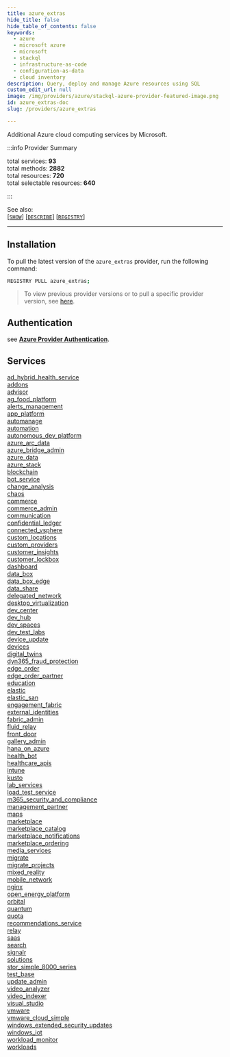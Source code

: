 ```yaml
---
title: azure_extras
hide_title: false
hide_table_of_contents: false
keywords:
  - azure
  - microsoft azure
  - microsoft
  - stackql
  - infrastructure-as-code
  - configuration-as-data
  - cloud inventory
description: Query, deploy and manage Azure resources using SQL
custom_edit_url: null
image: /img/providers/azure/stackql-azure-provider-featured-image.png
id: azure_extras-doc
slug: /providers/azure_extras

---
```

 Additional Azure cloud computing services by Microsoft.  
    
:::info Provider Summary

<div class="row">
<div class="providerDocColumn">
<span>total services:&nbsp;<b>93</b></span><br />
<span>total methods:&nbsp;<b>2882</b></span><br />
</div>
<div class="providerDocColumn">
<span>total resources:&nbsp;<b>720</b></span><br />
<span>total selectable resources:&nbsp;<b>640</b></span><br />
</div>
</div>

:::

See also:   
[[` SHOW `]](https://stackql.io/docs/language-spec/show) [[` DESCRIBE `]](https://stackql.io/docs/language-spec/describe)  [[` REGISTRY `]](https://stackql.io/docs/language-spec/registry)
* * * 

## Installation

To pull the latest version of the `azure_extras` provider, run the following command:  

```bash
REGISTRY PULL azure_extras;
```
> To view previous provider versions or to pull a specific provider version, see [here](https://stackql.io/docs/language-spec/registry).  

## Authentication

see [__Azure Provider Authentication__](https://azure.stackql.io/providers/azure/#authentication).  

## Services
<div class="row">
<div class="providerDocColumn">
<a href="/providers/azure_extras/ad_hybrid_health_service/">ad_hybrid_health_service</a><br />
<a href="/providers/azure_extras/addons/">addons</a><br />
<a href="/providers/azure_extras/advisor/">advisor</a><br />
<a href="/providers/azure_extras/ag_food_platform/">ag_food_platform</a><br />
<a href="/providers/azure_extras/alerts_management/">alerts_management</a><br />
<a href="/providers/azure_extras/app_platform/">app_platform</a><br />
<a href="/providers/azure_extras/automanage/">automanage</a><br />
<a href="/providers/azure_extras/automation/">automation</a><br />
<a href="/providers/azure_extras/autonomous_dev_platform/">autonomous_dev_platform</a><br />
<a href="/providers/azure_extras/azure_arc_data/">azure_arc_data</a><br />
<a href="/providers/azure_extras/azure_bridge_admin/">azure_bridge_admin</a><br />
<a href="/providers/azure_extras/azure_data/">azure_data</a><br />
<a href="/providers/azure_extras/azure_stack/">azure_stack</a><br />
<a href="/providers/azure_extras/blockchain/">blockchain</a><br />
<a href="/providers/azure_extras/bot_service/">bot_service</a><br />
<a href="/providers/azure_extras/change_analysis/">change_analysis</a><br />
<a href="/providers/azure_extras/chaos/">chaos</a><br />
<a href="/providers/azure_extras/commerce/">commerce</a><br />
<a href="/providers/azure_extras/commerce_admin/">commerce_admin</a><br />
<a href="/providers/azure_extras/communication/">communication</a><br />
<a href="/providers/azure_extras/confidential_ledger/">confidential_ledger</a><br />
<a href="/providers/azure_extras/connected_vsphere/">connected_vsphere</a><br />
<a href="/providers/azure_extras/custom_locations/">custom_locations</a><br />
<a href="/providers/azure_extras/custom_providers/">custom_providers</a><br />
<a href="/providers/azure_extras/customer_insights/">customer_insights</a><br />
<a href="/providers/azure_extras/customer_lockbox/">customer_lockbox</a><br />
<a href="/providers/azure_extras/dashboard/">dashboard</a><br />
<a href="/providers/azure_extras/data_box/">data_box</a><br />
<a href="/providers/azure_extras/data_box_edge/">data_box_edge</a><br />
<a href="/providers/azure_extras/data_share/">data_share</a><br />
<a href="/providers/azure_extras/delegated_network/">delegated_network</a><br />
<a href="/providers/azure_extras/desktop_virtualization/">desktop_virtualization</a><br />
<a href="/providers/azure_extras/dev_center/">dev_center</a><br />
<a href="/providers/azure_extras/dev_hub/">dev_hub</a><br />
<a href="/providers/azure_extras/dev_spaces/">dev_spaces</a><br />
<a href="/providers/azure_extras/dev_test_labs/">dev_test_labs</a><br />
<a href="/providers/azure_extras/device_update/">device_update</a><br />
<a href="/providers/azure_extras/devices/">devices</a><br />
<a href="/providers/azure_extras/digital_twins/">digital_twins</a><br />
<a href="/providers/azure_extras/dyn365_fraud_protection/">dyn365_fraud_protection</a><br />
<a href="/providers/azure_extras/edge_order/">edge_order</a><br />
<a href="/providers/azure_extras/edge_order_partner/">edge_order_partner</a><br />
<a href="/providers/azure_extras/education/">education</a><br />
<a href="/providers/azure_extras/elastic/">elastic</a><br />
<a href="/providers/azure_extras/elastic_san/">elastic_san</a><br />
<a href="/providers/azure_extras/engagement_fabric/">engagement_fabric</a><br />
<a href="/providers/azure_extras/external_identities/">external_identities</a><br />
</div>
<div class="providerDocColumn">
<a href="/providers/azure_extras/fabric_admin/">fabric_admin</a><br />
<a href="/providers/azure_extras/fluid_relay/">fluid_relay</a><br />
<a href="/providers/azure_extras/front_door/">front_door</a><br />
<a href="/providers/azure_extras/gallery_admin/">gallery_admin</a><br />
<a href="/providers/azure_extras/hana_on_azure/">hana_on_azure</a><br />
<a href="/providers/azure_extras/health_bot/">health_bot</a><br />
<a href="/providers/azure_extras/healthcare_apis/">healthcare_apis</a><br />
<a href="/providers/azure_extras/intune/">intune</a><br />
<a href="/providers/azure_extras/kusto/">kusto</a><br />
<a href="/providers/azure_extras/lab_services/">lab_services</a><br />
<a href="/providers/azure_extras/load_test_service/">load_test_service</a><br />
<a href="/providers/azure_extras/m365_security_and_compliance/">m365_security_and_compliance</a><br />
<a href="/providers/azure_extras/management_partner/">management_partner</a><br />
<a href="/providers/azure_extras/maps/">maps</a><br />
<a href="/providers/azure_extras/marketplace/">marketplace</a><br />
<a href="/providers/azure_extras/marketplace_catalog/">marketplace_catalog</a><br />
<a href="/providers/azure_extras/marketplace_notifications/">marketplace_notifications</a><br />
<a href="/providers/azure_extras/marketplace_ordering/">marketplace_ordering</a><br />
<a href="/providers/azure_extras/media_services/">media_services</a><br />
<a href="/providers/azure_extras/migrate/">migrate</a><br />
<a href="/providers/azure_extras/migrate_projects/">migrate_projects</a><br />
<a href="/providers/azure_extras/mixed_reality/">mixed_reality</a><br />
<a href="/providers/azure_extras/mobile_network/">mobile_network</a><br />
<a href="/providers/azure_extras/nginx/">nginx</a><br />
<a href="/providers/azure_extras/open_energy_platform/">open_energy_platform</a><br />
<a href="/providers/azure_extras/orbital/">orbital</a><br />
<a href="/providers/azure_extras/quantum/">quantum</a><br />
<a href="/providers/azure_extras/quota/">quota</a><br />
<a href="/providers/azure_extras/recommendations_service/">recommendations_service</a><br />
<a href="/providers/azure_extras/relay/">relay</a><br />
<a href="/providers/azure_extras/saas/">saas</a><br />
<a href="/providers/azure_extras/search/">search</a><br />
<a href="/providers/azure_extras/signalr/">signalr</a><br />
<a href="/providers/azure_extras/solutions/">solutions</a><br />
<a href="/providers/azure_extras/stor_simple_8000_series/">stor_simple_8000_series</a><br />
<a href="/providers/azure_extras/test_base/">test_base</a><br />
<a href="/providers/azure_extras/update_admin/">update_admin</a><br />
<a href="/providers/azure_extras/video_analyzer/">video_analyzer</a><br />
<a href="/providers/azure_extras/video_indexer/">video_indexer</a><br />
<a href="/providers/azure_extras/visual_studio/">visual_studio</a><br />
<a href="/providers/azure_extras/vmware/">vmware</a><br />
<a href="/providers/azure_extras/vmware_cloud_simple/">vmware_cloud_simple</a><br />
<a href="/providers/azure_extras/windows_extended_security_updates/">windows_extended_security_updates</a><br />
<a href="/providers/azure_extras/windows_iot/">windows_iot</a><br />
<a href="/providers/azure_extras/workload_monitor/">workload_monitor</a><br />
<a href="/providers/azure_extras/workloads/">workloads</a><br />
</div>
</div>
